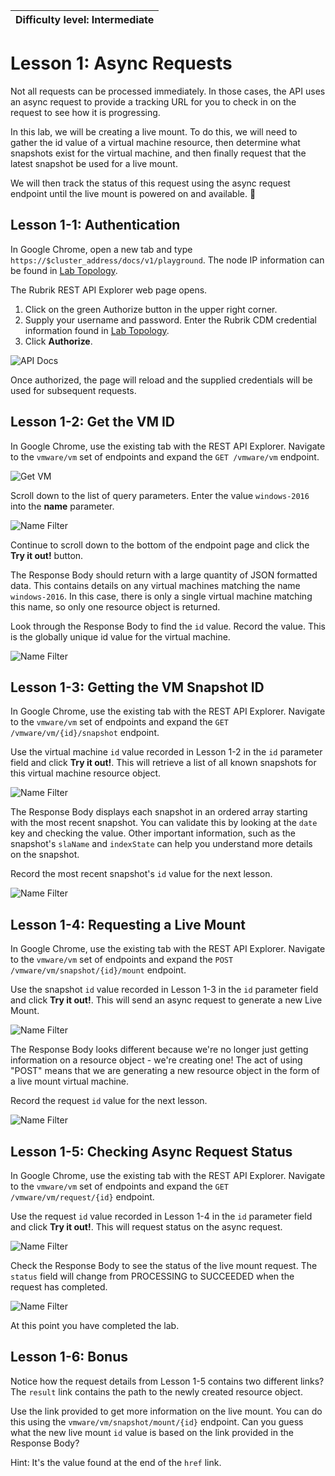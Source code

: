 | Difficulty level: Intermediate |
| --- |

# Lesson 1: Async Requests

Not all requests can be processed immediately. In those cases, the API uses an async request to provide a tracking URL for you to check in on the request to see how it is progressing.

In this lab, we will be creating a live mount. To do this, we will need to gather the id value of a virtual machine resource, then determine what snapshots exist for the virtual machine, and then finally request that the latest snapshot be used for a live mount.

We will then track the status of this request using the async request endpoint until the live mount is powered on and available.

## Lesson 1-1: Authentication

In Google Chrome, open a new tab and type `https://$cluster_address/docs/v1/playground`. The node IP information can be found in [Lab Topology](/lab-topology.md).

The Rubrik REST API Explorer web page opens.

1. Click on the green Authorize button in the upper right corner.
2. Supply your username and password. Enter the Rubrik CDM credential information found in [Lab Topology](/lab-topology.md).
3. Click **Authorize**.

![API Docs](img/image1-1.png)

Once authorized, the page will reload and the supplied credentials will be used for subsequent requests.

## Lesson 1-2: Get the VM ID

In Google Chrome, use the existing tab with the REST API Explorer. Navigate to the `vmware/vm` set of endpoints and expand the `GET /vmware/vm` endpoint.

![Get VM](img/image1-2.png)

Scroll down to the list of query parameters. Enter the value `windows-2016` into the **name** parameter.

![Name Filter](img/image1-3.png)

Continue to scroll down to the bottom of the endpoint page and click the **Try it out!** button.

The Response Body should return with a large quantity of JSON formatted data. This contains details on any virtual machines matching the name `windows-2016`. In this case, there is only a single virtual machine matching this name, so only one resource object is returned.

Look through the Response Body to find the `id` value. Record the value. This is the globally unique id value for the virtual machine.

![Name Filter](img/image1-4.png)

## Lesson 1-3: Getting the VM Snapshot ID

In Google Chrome, use the existing tab with the REST API Explorer. Navigate to the `vmware/vm` set of endpoints and expand the `GET /vmware/vm/{id}/snapshot` endpoint.

Use the virtual machine `id` value recorded in Lesson 1-2 in the `id` parameter field and click **Try it out!**. This will retrieve a list of all known snapshots for this virtual machine resource object.

![Name Filter](img/image1-5.png)

The Response Body displays each snapshot in an ordered array starting with the most recent snapshot. You can validate this by looking at the `date` key and checking the value. Other important information, such as the snapshot's `slaName` and `indexState` can help you understand more details on the snapshot.

Record the most recent snapshot's `id` value for the next lesson.

![Name Filter](img/image1-6.png)

## Lesson 1-4: Requesting a Live Mount

In Google Chrome, use the existing tab with the REST API Explorer. Navigate to the `vmware/vm` set of endpoints and expand the `POST /vmware/vm/snapshot/{id}/mount` endpoint.

Use the snapshot `id` value recorded in Lesson 1-3 in the `id` parameter field and click **Try it out!**. This will send an async request to generate a new Live Mount.

![Name Filter](img/image1-7.png)

The Response Body looks different because we're no longer just getting information on a resource object - we're creating one! The act of using "POST" means that we are generating a new resource object in the form of a live mount virtual machine.

Record the request `id` value for the next lesson.

![Name Filter](img/image1-8.png)

## Lesson 1-5: Checking Async Request Status

In Google Chrome, use the existing tab with the REST API Explorer. Navigate to the `vmware/vm` set of endpoints and expand the `GET /vmware/vm/request/{id}` endpoint.

Use the request `id` value recorded in Lesson 1-4 in the `id` parameter field and click **Try it out!**. This will request status on the async request.

![Name Filter](img/image1-9.png)

Check the Response Body to see the status of the live mount request. The `status` field will change from PROCESSING to SUCCEEDED when the request has completed.

![Name Filter](img/image1-10.png)

At this point you have completed the lab.

## Lesson 1-6: Bonus

Notice how the request details from Lesson 1-5 contains two different links? The `result` link contains the path to the newly created resource object.

Use the link provided to get more information on the live mount. You can do this using the `vmware/vm/snapshot/mount/{id}` endpoint. Can you guess what the new live mount `id` value is based on the link provided in the Response Body?

Hint: It's the value found at the end of the `href` link.